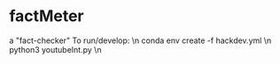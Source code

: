 # factMeter
a "fact-checker"
To run/develop: \n
conda env create -f hackdev.yml \n
python3 youtubeInt.py \n
